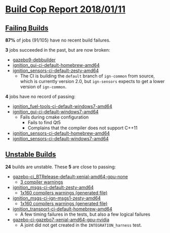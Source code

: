 # [Build Cop Report 2018/01/11](https://bitbucket.org/osrf/gazebo/wiki/browse/buildcop/2018/01/11) #

## [Failing Builds](https://build.osrfoundation.org/view/main/view/BuildCopFail/) ##

**87%** of jobs (91/105) have no recent build failures.

**3** jobs succeeded in the past, but are now broken:

* [gazebo9-debbuilder](https://build.osrfoundation.org/view/main/view/BuildCopFail/job/gazebo9-debbuilder/)
* [ignition_gui-ci-default-homebrew-amd64](https://build.osrfoundation.org/view/main/view/BuildCopFail/job/ignition_gui-ci-default-homebrew-amd64/)
* [ignition_sensors-ci-default-zesty-amd64](https://build.osrfoundation.org/view/main/view/BuildCopFail/job/ignition_sensors-ci-default-zesty-amd64/)
    * The CI is building the `default` branch of `ign-common` from source, which is currently version 2.0, but `ign-sensors` expects to get a lower version of `ign-common`.

**4** jobs have no record of passing:

* [ignition_fuel-tools-ci-default-windows7-amd64](https://build.osrfoundation.org/view/main/view/BuildCopFail/job/ignition_fuel-tools-ci-default-windows7-amd64/)
* [ignition_gui-ci-default-windows7-amd64](https://build.osrfoundation.org/view/main/view/BuildCopFail/job/ignition_gui-ci-default-windows7-amd64/)
    * Fails during cmake configuration
        * Fails to find Qt5
        * Complains that the compiler does not support C++11
* [ignition_sensors-ci-default-homebrew-amd64](https://build.osrfoundation.org/view/main/view/BuildCopFail/job/ignition_sensors-ci-default-homebrew-amd64/)
* [ignition_sensors-ci-default-windows7-amd64](https://build.osrfoundation.org/view/main/view/BuildCopFail/job/ignition_sensors-ci-default-windows7-amd64)

## [Unstable Builds](https://build.osrfoundation.org/view/main/view/BuildCopFail/) ##

**24** builds are unstable. These **5** are close to passing:

* [gazebo-ci_BTRelease-default-xenial-amd64-gpu-none](https://build.osrfoundation.org/view/main/view/BuildCopFail/job/gazebo-ci_BTRelease-default-xenial-amd64-gpu-none)
    * [3 compiler warnings](https://build.osrfoundation.org/view/main/view/BuildCopFail/job/gazebo-ci_BTRelease-default-xenial-amd64-gpu-none/warnings)
* [ignition_msgs-ci-default-zesty-amd64](https://build.osrfoundation.org/view/main/view/BuildCopFail/job/ignition_msgs-ci-default-zesty-amd64/)
    * [1x160 compilers warnings (generated file)](https://build.osrfoundation.org/view/main/view/BuildCopFail/job/ignition_msgs-ci-default-zesty-amd64/lastSuccessfulBuild/warnings21Result/)
* [ignition_msgs-ci-ign-msgs1-zesty-amd64](https://build.osrfoundation.org/view/main/view/BuildCopFail/job/ignition_msgs-ci-ign-msgs1-zesty-amd64/)
    * [1x160 compilers warnings (generated file)](https://build.osrfoundation.org/view/main/view/BuildCopFail/job/ignition_msgs-ci-ign-msgs1-zesty-amd64/lastSuccessfulBuild/warnings21Result/)
* [ignition_transport-ci-default-homebrew-amd64](https://build.osrfoundation.org/view/main/view/BuildCopFail/job/ignition_transport-ci-default-homebrew-amd64/)
    * A few timing failures in the tests, but also a few logical failures
* [gazebo-ci-gazebo7-xenial-amd64-gpu-nvidia](https://build.osrfoundation.org/view/main/view/BuildCopFail/job/gazebo-ci-gazebo7-xenial-amd64-gpu-nvidia/)
    * A joint did not get created in the `INTEGRATION_harness` test.